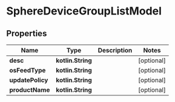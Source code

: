 
# SphereDeviceGroupListModel

## Properties
Name | Type | Description | Notes
------------ | ------------- | ------------- | -------------
**desc** | **kotlin.String** |  |  [optional]
**osFeedType** | **kotlin.String** |  |  [optional]
**updatePolicy** | **kotlin.String** |  |  [optional]
**productName** | **kotlin.String** |  |  [optional]



